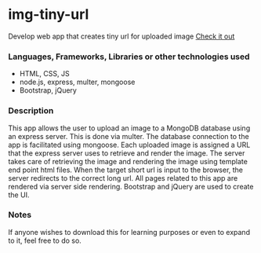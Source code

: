 # img-tiny-url

Develop web app that creates tiny url for uploaded image [Check it out](https://img-tiny-url-maker.herokuapp.com/)

### Languages, Frameworks, Libraries or other technologies used
* HTML, CSS, JS
* node.js, express, multer, mongoose
* Bootstrap, jQuery

### Description
This app allows the user to upload an image to a MongoDB database using an express server. This is done via multer. The database connection to the app is facilitated using mongoose. Each uploaded image is assigned a URL that the express server uses to retrieve and render the image. The server takes care of retrieving the image and rendering the image using template end point html files. When the target short url is input to the browser, the server redirects to the correct long url. All pages related to this app are rendered via server side rendering. Bootstrap and jQuery are used to create the UI.

### Notes
If anyone wishes to download this for learning purposes or even to expand to it, feel free to do so.
